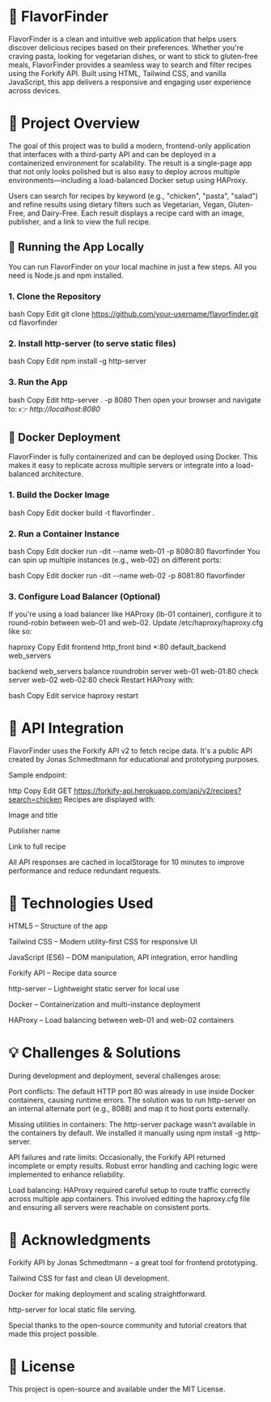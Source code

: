 # 🍲 FlavorFinder
FlavorFinder is a clean and intuitive web application that helps users discover delicious recipes based on their preferences. Whether you're craving pasta, looking for vegetarian dishes, or want to stick to gluten-free meals, FlavorFinder provides a seamless way to search and filter recipes using the Forkify API. Built using HTML, Tailwind CSS, and vanilla JavaScript, this app delivers a responsive and engaging user experience across devices.

# 🧠 Project Overview
The goal of this project was to build a modern, frontend-only application that interfaces with a third-party API and can be deployed in a containerized environment for scalability. The result is a single-page app that not only looks polished but is also easy to deploy across multiple environments—including a load-balanced Docker setup using HAProxy.

Users can search for recipes by keyword (e.g., "chicken", "pasta", "salad") and refine results using dietary filters such as Vegetarian, Vegan, Gluten-Free, and Dairy-Free. Each result displays a recipe card with an image, publisher, and a link to view the full recipe.

## 🚀 Running the App Locally
You can run FlavorFinder on your local machine in just a few steps. All you need is Node.js and npm installed.

### 1. Clone the Repository
bash
Copy
Edit
git clone https://github.com/your-username/flavorfinder.git
cd flavorfinder
### 2. Install http-server (to serve static files)
bash
Copy
Edit
npm install -g http-server
### 3. Run the App
bash
Copy
Edit
http-server . -p 8080
Then open your browser and navigate to:
👉 *http://localhost:8080*

## 🐳 Docker Deployment
FlavorFinder is fully containerized and can be deployed using Docker. This makes it easy to replicate across multiple servers or integrate into a load-balanced architecture.

### 1. Build the Docker Image
bash
Copy
Edit
docker build -t flavorfinder .
### 2. Run a Container Instance
bash
Copy
Edit
docker run -dit --name web-01 -p 8080:80 flavorfinder
You can spin up multiple instances (e.g., web-02) on different ports:

bash
Copy
Edit
docker run -dit --name web-02 -p 8081:80 flavorfinder
### 3. Configure Load Balancer (Optional)
If you're using a load balancer like HAProxy (lb-01 container), configure it to round-robin between web-01 and web-02. Update /etc/haproxy/haproxy.cfg like so:

haproxy
Copy
Edit
frontend http_front
    bind *:80
    default_backend web_servers

backend web_servers
    balance roundrobin
    server web-01 web-01:80 check
    server web-02 web-02:80 check
Restart HAProxy with:

bash
Copy
Edit
service haproxy restart
# 🔌 API Integration
FlavorFinder uses the Forkify API v2 to fetch recipe data. It's a public API created by Jonas Schmedtmann for educational and prototyping purposes.

Sample endpoint:

http
Copy
Edit
GET https://forkify-api.herokuapp.com/api/v2/recipes?search=chicken
Recipes are displayed with:

Image and title

Publisher name

Link to full recipe

All API responses are cached in localStorage for 10 minutes to improve performance and reduce redundant requests.

# 🧱 Technologies Used
HTML5 – Structure of the app

Tailwind CSS – Modern utility-first CSS for responsive UI

JavaScript (ES6) – DOM manipulation, API integration, error handling

Forkify API – Recipe data source

http-server – Lightweight static server for local use

Docker – Containerization and multi-instance deployment

HAProxy – Load balancing between web-01 and web-02 containers

# 💡 Challenges & Solutions
During development and deployment, several challenges arose:

Port conflicts: The default HTTP port 80 was already in use inside Docker containers, causing runtime errors. The solution was to run http-server on an internal alternate port (e.g., 8088) and map it to host ports externally.

Missing utilities in containers: The http-server package wasn’t available in the containers by default. We installed it manually using npm install -g http-server.

API failures and rate limits: Occasionally, the Forkify API returned incomplete or empty results. Robust error handling and caching logic were implemented to enhance reliability.

Load balancing: HAProxy required careful setup to route traffic correctly across multiple app containers. This involved editing the haproxy.cfg file and ensuring all servers were reachable on consistent ports.

# 🙏 Acknowledgments
Forkify API by Jonas Schmedtmann – a great tool for frontend prototyping.

Tailwind CSS for fast and clean UI development.

Docker for making deployment and scaling straightforward.

http-server for local static file serving.

Special thanks to the open-source community and tutorial creators that made this project possible.

# 📄 License
This project is open-source and available under the MIT License.
